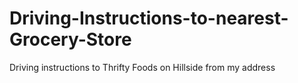 # Driving-Instructions-to-nearest-Grocery-Store
Driving instructions to Thrifty Foods on Hillside from my address
